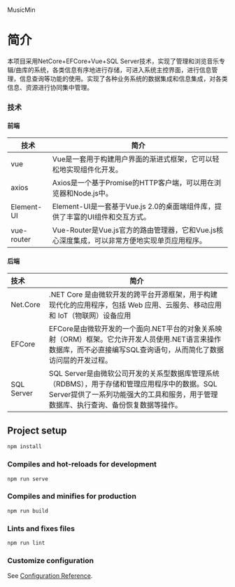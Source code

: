 # 
MusicMin
# 简介

本项目采用NetCore+EFCore+Vue+SQL Server技术，实现了管理和浏览音乐专辑/曲库的系统，各类信息有序地进行存储，可进入系统主控界面，进行信息管理，信息查询等功能的使用。实现了各种业务系统的数据集成和信息集成，对各类信息、资源进行协同集中管理。

### 技术

#### 前端

| 技术       | 简介                                                         |
| ---------- | ------------------------------------------------------------ |
| vue        | Vue是一套用于构建用户界面的渐进式框架，它可以轻松地实现组件化开发。 |
| axios      | Axios是一个基于Promise的HTTP客户端，可以用在浏览器和Node.js中。 |
| Element-UI | Element-UI是一套基于Vue.js 2.0的桌面端组件库，提供了丰富的UI组件和交互方式。 |
| vue-router | Vue-Router是Vue.js官方的路由管理器，它和Vue.js核心深度集成，可以非常方便地实现单页应用程序。 |

#### 后端

| 技术       | 简介                                                         |
| :--------- | ------------------------------------------------------------ |
| Net.Core   | .NET Core 是由微软开发的跨平台开源框架，用于构建现代化的应用程序，包括 Web 应用、云服务、移动应用和 IoT（物联网）设备应用 |
| EFCore     | EFCore是由微软开发的一个面向.NET平台的对象关系映射（ORM）框架。它允许开发人员使用.NET语言来操作数据库，而不必直接编写SQL查询语句，从而简化了数据访问层的开发过程。 |
| SQL Server | SQL Server是由微软公司开发的关系型数据库管理系统（RDBMS），用于存储和管理应用程序中的数据。SQL Server提供了一系列功能强大的工具和服务，用于管理数据库、执行查询、备份恢复数据等操作。 |

## Project setup

```
npm install
```

### Compiles and hot-reloads for development

```
npm run serve
```

### Compiles and minifies for production

```
npm run build
```

### Lints and fixes files

```
npm run lint
```

### Customize configuration

See [Configuration Reference](https://cli.vuejs.org/config/).
